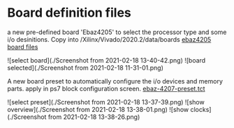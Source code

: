 # Board definition files

a new pre-defined board 'Ebaz4205' to select the processor type and some i/o desinitions. Copy into <base>/Xilinx/Vivado/2020.2/data/boards
[ebaz4205 board files](./ebaz4205)

![select board](./Screenshot from 2021-02-18 13-40-42.png)
![board selected](./Screenshot from 2021-02-18 11-31-01.png)

A new board preset to automatically configure the i/o devices and memory parts. apply in ps7 block configuration screen.
[ebaz-4207-preset.tct](./ebaz4205-ps7-preset.tcl)

![select preset](./Screenshot from 2021-02-18 13-37-39.png)
![show overview](./Screenshot from 2021-02-18 13-38-01.png)
![show clocks](./Screenshot from 2021-02-18 13-38-26.png)
